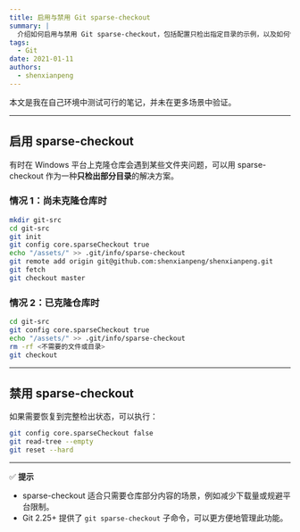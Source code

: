 ```yaml
---
title: 启用与禁用 Git sparse-checkout
summary: |
  介绍如何启用与禁用 Git sparse-checkout，包括配置只检出指定目录的示例，以及如何恢复到完整检出状态。
tags:
  - Git
date: 2021-01-11
authors:
  - shenxianpeng
---
```


本文是我在自己环境中测试可行的笔记，并未在更多场景中验证。

---

## 启用 sparse-checkout

有时在 Windows 平台上克隆仓库会遇到某些文件夹问题，可以用 sparse-checkout 作为一种**只检出部分目录**的解决方案。

### 情况 1：尚未克隆仓库时

```bash
mkdir git-src
cd git-src
git init
git config core.sparseCheckout true
echo "/assets/" >> .git/info/sparse-checkout
git remote add origin git@github.com:shenxianpeng/shenxianpeng.git
git fetch
git checkout master
```

### 情况 2：已克隆仓库时

```bash
cd git-src
git config core.sparseCheckout true
echo "/assets/" >> .git/info/sparse-checkout
rm -rf <不需要的文件或目录>
git checkout
```

---

## 禁用 sparse-checkout

如果需要恢复到完整检出状态，可以执行：

```bash
git config core.sparseCheckout false
git read-tree --empty
git reset --hard
```

---

✅ **提示**

* sparse-checkout 适合只需要仓库部分内容的场景，例如减少下载量或规避平台限制。
* Git 2.25+ 提供了 `git sparse-checkout` 子命令，可以更方便地管理此功能。

